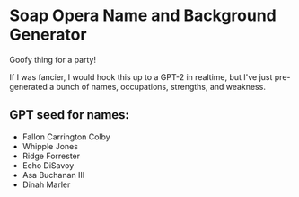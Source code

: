 # Soap Opera Name and Background Generator

Goofy thing for a party!

If I was fancier, I would hook this up to a GPT-2 in realtime, but I've just 
pre-generated a bunch of names, occupations, strengths, and weakness.

## GPT seed for names:

- Fallon Carrington Colby
- Whipple Jones
- Ridge Forrester
- Echo DiSavoy
- Asa Buchanan III
- Dinah Marler

